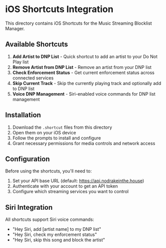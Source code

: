 # iOS Shortcuts Integration

This directory contains iOS Shortcuts for the Music Streaming Blocklist Manager.

## Available Shortcuts

1. **Add Artist to DNP List** - Quick shortcut to add an artist to your Do Not Play list
2. **Remove Artist from DNP List** - Remove an artist from your DNP list
3. **Check Enforcement Status** - Get current enforcement status across connected services
4. **Skip Current Track** - Skip the currently playing track and optionally add to DNP list
5. **Voice DNP Management** - Siri-enabled voice commands for DNP list management

## Installation

1. Download the `.shortcut` files from this directory
2. Open them on your iOS device
3. Follow the prompts to install and configure
4. Grant necessary permissions for media controls and network access

## Configuration

Before using the shortcuts, you'll need to:
1. Set your API base URL (default: https://api.nodrakeinthe.house)
2. Authenticate with your account to get an API token
3. Configure which streaming services you want to control

## Siri Integration

All shortcuts support Siri voice commands:
- "Hey Siri, add [artist name] to my DNP list"
- "Hey Siri, check my enforcement status"
- "Hey Siri, skip this song and block the artist"